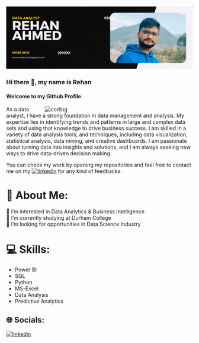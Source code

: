 ![logo](https://github.com/rehanahmed23/rehanahmed23/blob/main/Screenshot%202023-03-24%20214624.png)
### Hi there 👋, my name is Rehan
#### Welcome to my Github Profile
<img align="right" alt="coding" width="400" src="https://user-images.githubusercontent.com/55389276/140866485-8fb1c876-9a8f-4d6a-98dc-08c4981eaf70.gif">

As a data analyst, I have a strong foundation in data management and analysis. My expertise lies in identifying trends and patterns in large and complex data sets and using that knowledge to drive business success. I am skilled in a variety of data analysis tools, and techniques, including data visualization, statistical analysis, data mining, and creative dashboards. I am passionate about turning data into insights and solutions, and I am always seeking new ways to drive data-driven decision making.<br>

You can check my work by opening my repositories and feel free to contact me on my [<img src='https://upload.wikimedia.org/wikipedia/commons/c/ca/LinkedIn_logo_initials.png' alt='linkedin' height='20'>](https://www.linkedin.com/in/rehan-a-0967161b7//)  for any kind of feedbacks.

# 💫 About Me:
👀 I’m interested in Data Analytics & Business Intelligence<br>🌱 I’m currently studying at Durham College<br>💞️ I’m looking for opportunities in Data Science Industry<br>


# 💻 Skills: 
* Power BI
* SQL
* Python
* MS-Excel
* Data Analysis
* Predictive Analytics

## 🌐 Socials:
[<img src='https://upload.wikimedia.org/wikipedia/commons/c/ca/LinkedIn_logo_initials.png' alt='linkedin' height='40'>](https://www.linkedin.com/in/rehan-a-0967161b7//) 







<!-- Proudly created with GPRM ( https://gprm.itsvg.in ) -->
